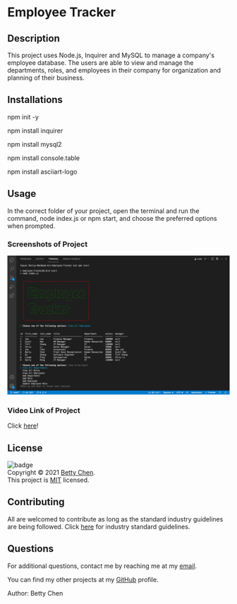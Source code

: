 # Employee Tracker

## Description

This project uses Node.js, Inquirer and MySQL to manage a company's employee database. The users are able to view and manage the departments, roles, and employees in their company for organization and planning of their business.

## Installations

npm init -y

npm install inquirer

npm install mysql2

npm install console.table

npm install asciiart-logo

## Usage

In the correct folder of your project, open the terminal and run the command, node index.js or npm start, and choose the preferred options when prompted.

### Screenshots of Project

<img src="employee-tracker.png" alt="Screenshot of Employee Tracker"/>

### Video Link of Project

Click [here](https://drive.google.com/file/d/1Pf0KAXNWL5qTSOv_jm-EDeKhBawXzdfA/view)!

## License

![badge](https://img.shields.io/badge/license-MIT-blue)
<br/>
Copyright © 2021 [Betty Chen](https://github.com/bchen41). <br />
This project is [MIT](https://github.com/bchen41/Employee-Tracker/blob/main/LICENSE) licensed.

## Contributing

All are welcomed to contribute as long as the standard industry guidelines are being followed.
Click [here](https://www.contributor-covenant.org/) for industry standard guidelines.

## Questions

For additional questions, contact me by reaching me at my [email](mailto:bettychen41@outlook.com).

You can find my other projects at my [GitHub](https://github.com/bchen41) profile.

Author: Betty Chen
